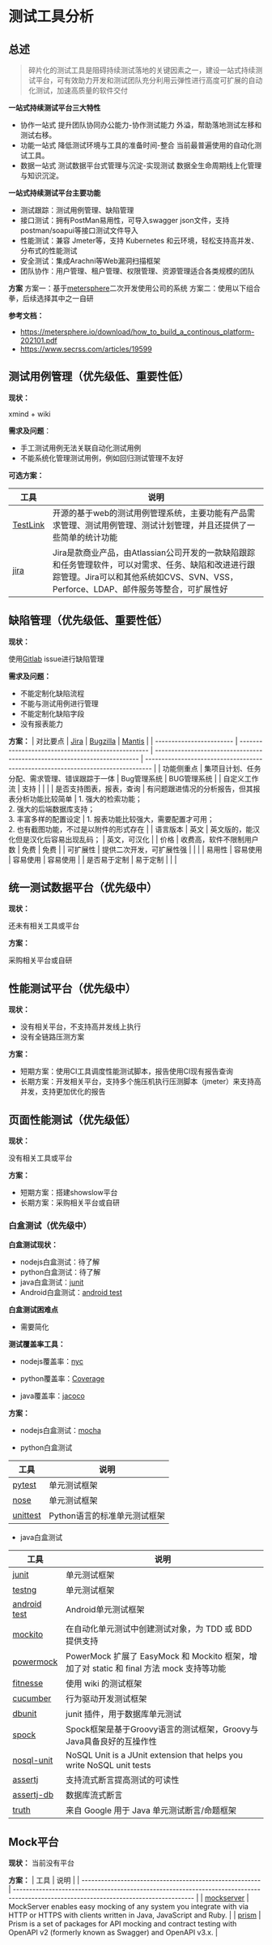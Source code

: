 # 测试工具分析

## 总述

> 碎片化的测试工具是阻碍持续测试落地的关键因素之一，建设一站式持续测试平台，可有效助力开发和测试团队充分利用云弹性进行高度可扩展的自动化测试，加速高质量的软件交付

**一站式持续测试平台三大特性**

* 协作一站式
  提升团队协同办公能力-协作测试能力 外溢，帮助落地测试左移和测试右移。 
* 功能一站式 
  降低测试环境与工具的准备时间-整合 当前最普遍使用的自动化测试工具。 
* 数据一站式 
  测试数据平台式管理与沉淀-实现测试 数据全生命周期线上化管理与知识沉淀。

**一站式持续测试平台主要功能**

* 测试跟踪：测试用例管理、缺陷管理
* 接口测试：拥有PostMan易用性，可导入swagger json文件，支持postman/soapui等接口测试文件导入
* 性能测试：兼容 Jmeter等，支持 Kubernetes 和云环境，轻松支持高并发、分布式的性能测试
* 安全测试：集成Arachni等Web漏洞扫描框架
* 团队协作：用户管理、租户管理、权限管理、资源管理适合各类规模的团队

**方案**
方案一：基于[metersphere](https://metersphere.io/index.html)二次开发使用公司的系统
方案二：使用以下组合拳，后续选择其中之一自研


**参考文档：**

* https://metersphere.io/download/how_to_build_a_continous_platform-202101.pdf
* https://www.secrss.com/articles/19599

## 测试用例管理（优先级低、重要性低）

**现状：**

xmind + wiki

**需求及问题**：

* 手工测试用例无法关联自动化测试用例
* 不能系统化管理测试用例，例如回归测试管理不友好

**可选方案：**

| 工具                                               | 说明                                                                                                                                                                                       |
| -------------------------------------------------- | ------------------------------------------------------------------------------------------------------------------------------------------------------------------------------------------ |
| [TestLink](https://testlink.org/)                  | 开源的基于web的测试用例管理系统，主要功能有产品需求管理、测试用例管理、测试计划管理，并且还提供了一些简单的统计功能                                                                        |
| [jira](https://www.atlassian.com/zh/software/jira) | Jira是款商业产品，由Atlassian公司开发的一款缺陷跟踪和任务管理软件，可以对需求、任务、缺陷和改进进行跟踪管理。Jira可以和其他系统如CVS、SVN、VSS，Perforce、LDAP、邮件服务等整合，可扩展性好 |

## 缺陷管理（优先级低、重要性低）
**现状：**

使用[Gitlab](https://gitlab.dm-ai.cn/) issue进行缺陷管理

**需求及问题：**
* 不能定制化缺陷流程
* 不能与测试用例进行管理
* 不能定制化缺陷字段
* 没有报表能力

**方案：**
| 对比要点                 | [Jira](https://www.atlassian.com/zh/software/jira) | [Bugzilla](https://www.bugzilla.org/)                                     | [Mantis](https://www.mantisbt.org/)                                              |
| ------------------------ | -------------------------------------------------- | ------------------------------------------------------------------------- | -------------------------------------------------------------------------------- |
| 功能侧重点               | 集项目计划、任务分配、需求管理、错误跟踪于一体     | Bug管理系统                                                               | BUG管理系统                                                                      |
| 自定义工作流             | 支持                                               |                                                                           |                                                                                  |
| 是否支持图表，报表，查询 | 有问题跟进情况的分析报告，但其报表分析功能比较简单 | 1. 强大的检索功能；<br>2. 强大的后端数据库支持；<br>3. 丰富多样的配置设定 | 1. 报表功能比较强大，需要配置才可用；<br>2. 也有截图功能，不过是以附件的形式存在 |
| 语言版本                 | 英文                                               | 英文版的，能汉化但是汉化后容易出现乱码；                                  | 英文，可汉化                                                                     |
| 价格                     | 收费高，软件不限制用户数                           | 免费                                                                      | 免费                                                                             |
| 可扩展性                 | 提供二次开发，可扩展性强                           |                                                                           |                                                                                  |
| 易用性                   | 容易使用                                           | 容易使用                                                                  | 容易使用                                                                         |
| 是否易于定制             | 易于定制                                           |                                                                           |                                                                                  |

## 统一测试数据平台（优先级中）
**现状：**  

还未有相关工具或平台

**方案：**  

采购相关平台或自研

## 性能测试平台（优先级中）
**现状：**  
* 没有相关平台，不支持高并发线上执行
* 没有全链路压测方案

**方案：**  

* 短期方案：使用CI工具调度性能测试脚本，报告使用CI现有报告查询
* 长期方案：开发相关平台，支持多个施压机执行压测脚本（jmeter）来支持高并发，支持更加优化的报告

## 页面性能测试（优先级低）
**现状：**  

没有相关工具或平台

**方案：**  

* 短期方案：搭建showslow平台
* 长期方案：采购相关平台或自研
  
### 白盒测试（优先级中）
**白盒测试现状：**

* nodejs白盒测试：待了解
* python白盒测试：待了解
* java白盒测试：[junit](http://junit.org/junit4/)
* Android白盒测试：[android test](https://developer.android.com/studio/test)

**白盒测试困难点**

* 需要简化

**测试覆盖率工具：**

* nodejs覆盖率：[nyc](https://github.com/istanbuljs/nyc)

* python覆盖率：[Coverage](https://coverage.readthedocs.io/en/coverage-5.5/)

* java覆盖率：[jacoco](https://www.eclemma.org/jacoco/)

**方案：**

* nodejs白盒测试：[mocha](https://mochajs.org/)

* python白盒测试

| 工具                                                        | 说明                         |
| ----------------------------------------------------------- | ---------------------------- |
| [pytest](https://pytest.org)                                | 单元测试框架                 |
| [nose](https://nose.readthedocs.io/en/latest/)              | 单元测试框架                 |
| [unittest](https://docs.python.org/3/library/unittest.html) | Python语言的标准单元测试框架 |

* java白盒测试

| 工具                                                                    | 说明                                                                                     |
| ----------------------------------------------------------------------- | ---------------------------------------------------------------------------------------- |
| [junit](http://junit.org/junit4/)                                       | 单元测试框架                                                                             |
| [testng](http://testng.org/doc/index.html)                              | 单元测试框架                                                                             |
| [android test](https://developer.android.com/studio/test)               | Android单元测试框架                                                                      |
| [mockito](http://code.google.com/p/mockito/)                            | 在自动化单元测试中创建测试对象，为 TDD 或 BDD 提供支持                                   |
| [powermock](https://github.com/powermock/powermock)                     | PowerMock 扩展了 EasyMock 和 Mockito 框架，增加了对 static 和 final 方法 mock 支持等功能 |
| [fitnesse](http://www.fitnesse.org/FitNesseFeatures)                    | 使用 wiki 的测试框架                                                                     |
| [cucumber](https://cucumber.io/)                                        | 行为驱动开发测试框架                                                                     |
| [dbunit](http://dbunit.sourceforge.net/)                                | junit 插件，用于数据库单元测试                                                           |
| [spock](http://spockframework.org/)                                     | Spock框架是基于Groovy语言的测试框架，Groovy与Java具备良好的互操作性                      |
| [nosql-unit](https://github.com/lordofthejars/nosql-unit)               | NoSQL Unit is a JUnit extension that helps you write NoSQL unit tests                    |
| [assertj](http://joel-costigliola.github.io/assertj/)                   | 支持流式断言提高测试的可读性                                                             |
| [assertj-db](http://joel-costigliola.github.io/assertj/assertj-db.html) | 数据库流式断言                                                                           |
| [truth](https://github.com/google/truth)                                | 来自 Google 用于 Java 单元测试断言/命题框架                                              |

## Mock平台
**现状：**
当前没有平台

**方案：**
| 工具                                                    | 说明                                                                                                                                  |
| ------------------------------------------------------- | ------------------------------------------------------------------------------------------------------------------------------------- |
| [mockserver](https://github.com/mock-server/mockserver) | MockServer enables easy mocking of any system you integrate with via HTTP or HTTPS with clients written in Java, JavaScript and Ruby. |
| [prism](https://github.com/stoplightio/prism)           | Prism is a set of packages for API mocking and contract testing with OpenAPI v2 (formerly known as Swagger) and OpenAPI v3.x.         |
